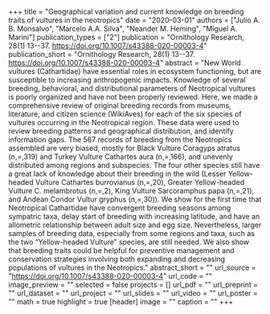 +++
title = "Geographical variation and current knowledge on breeding traits of vultures in the neotropics"
date = "2020-03-01"
authors = ["Julio A. B. Monsalvo", "Marcelo A.A. Silva", "Neander M. Heming", "Miguel A. Marini"]
publication_types = ["2"]
publication = "Ornithology Research, 28(1) 13--37. https://doi.org/10.1007/s43388-020-00003-4"
publication_short = "Ornithology Research, 28(1) 13--37. https://doi.org/10.1007/s43388-020-00003-4"
abstract = "New World vultures (Cathartidae) have essential roles in ecosystem functioning, but are susceptible to increasing anthropogenic impacts. Knowledge of several breeding, behavioral, and distributional parameters of Neotropical vultures is poorly organized and have not been properly reviewed. Here, we made a comprehensive review of original breeding records from museums, literature, and citizen science (WikiAves) for each of the six species of vultures occurring in the Neotropical region. These data were used to review breeding patterns and geographical distribution, and identify information gaps. The 567 records of breeding from the Neotropics assembled are very biased, mostly for Black Vulture Coragyps atratus (n,=,319) and Turkey Vulture Cathartes aura (n,=,166), and unevenly distributed among regions and subspecies. The four other species still have a great lack of knowledge about their breeding in the wild (Lesser Yellow-headed Vulture Cathartes burrovianus (n,=,20), Greater Yellow-headed Vulture C. melambrotus (n,=,2), King Vulture Sarcoramphus papa (n,=,21), and Andean Condor Vultur gryphus (n,=,30)). We show for the first time that Neotropical Cathartidae have convergent breeding seasons among sympatric taxa, delay start of breeding with increasing latitude, and have an allometric relationship between adult size and egg size. Nevertheless, larger samples of breeding data, especially from some regions and taxa, such as the two “Yellow-headed Vulture” species, are still needed. We also show that breeding traits could be helpful for preventive management and conservation strategies involving both expanding and decreasing populations of vultures in the Neotropics."
abstract_short = ""
url_source = "https://doi.org/10.1007/s43388-020-00003-4"
url_code = ""
image_preview = ""
selected = false
projects = []
url_pdf = ""
url_preprint = ""
url_dataset = ""
url_project = ""
url_slides = ""
url_video = ""
url_poster = ""
math = true
highlight = true
[header]
image = ""
caption = ""
+++
